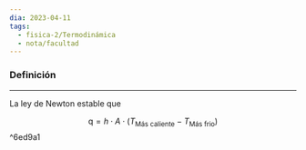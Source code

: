 ```yaml
---
dia: 2023-04-11
tags:
  - fisica-2/Termodinámica
  - nota/facultad
---
```

### Definición
---
La ley de Newton estable que 

$$ \text{\.q} = h \cdot A \cdot \left(T_\text{Más caliente} - T_\text{Más frio} \right)  $$ ^6ed9a1